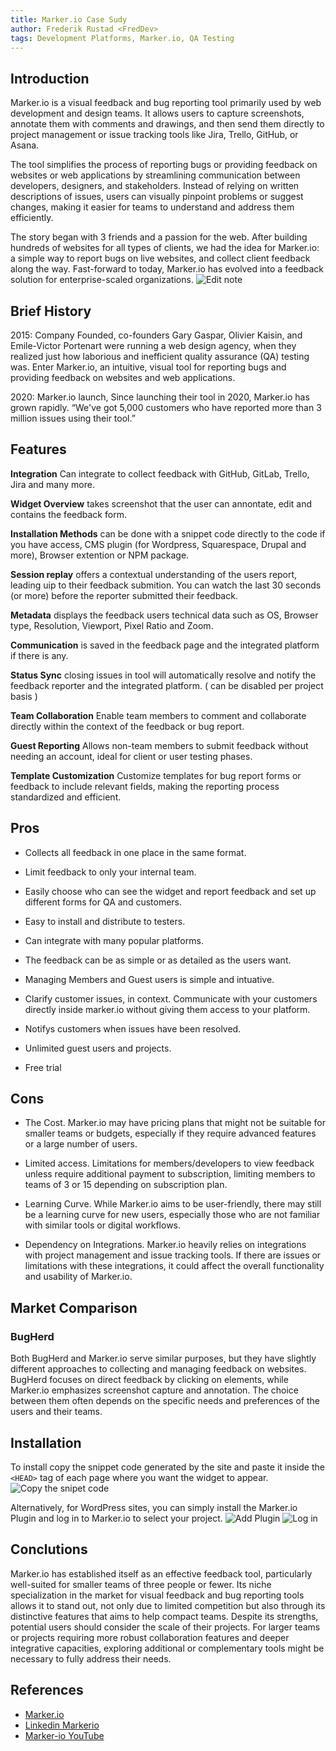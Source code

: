 ```yaml
---
title: Marker.io Case Sudy
author: Frederik Rustad <FredDev>
tags: Development Platforms, Marker.io, QA Testing
---
```


## Introduction

Marker.io is a visual feedback and bug reporting tool primarily used by web development and design teams. It allows users to capture screenshots, annotate them with comments and drawings, and then send them directly to project management or issue tracking tools like Jira, Trello, GitHub, or Asana.

The tool simplifies the process of reporting bugs or providing feedback on websites or web applications by streamlining communication between developers, designers, and stakeholders. Instead of relying on written descriptions of issues, users can visually pinpoint problems or suggest changes, making it easier for teams to understand and address them efficiently.

The story began with 3 friends and a passion for the web.
After building hundreds of websites for all types of clients, we had the idea for Marker.io: a simple way to report bugs on live websites, and collect client feedback along the way.
Fast-forward to today, Marker.io has evolved into a feedback solution for enterprise-scaled organizations.
![Edit note](../../../assets/marker-io/Notation.png)

## Brief History

2015: Company Founded, co-founders Gary Gaspar, Olivier Kaisin, and Emile-Victor Portenart were running a web design agency, when they realized just how laborious and inefficient quality assurance (QA) testing was. Enter Marker.io, an intuitive, visual tool for reporting bugs and providing feedback on websites and web applications.

2020: Marker.io launch, Since launching their tool in 2020, Marker.io has grown rapidly. “We've got 5,000 customers who have reported more than 3 million issues using their tool.”

## Features

**Integration** Can integrate to collect feedback with GitHub, GitLab, Trello, Jira and many more.

**Widget Overview** takes screenshot that the user can annontate, edit and contains the feedback form.

**Installation Methods** can be done with a snippet code directly to the code if you have access, CMS plugin (for Wordpress, Squarespace, Drupal and more), Browser extention or NPM package.

**Session replay** offers a contextual understanding of the users report, leading uip to their feedback submition. You can watch the last 30 seconds (or more) before the reporter submitted their feedback.

**Metadata** displays the feedback users technical data such as OS, Browser type, Resolution, Viewport, Pixel Ratio and Zoom.

**Communication** is saved in the feedback page and the integrated platform if there is any.

**Status Sync** closing issues in tool will automatically resolve and notify the feedback reporter and the integrated platform. ( can be disabled per project basis )

**Team Collaboration** Enable team members to comment and collaborate directly within the context of the feedback or bug report.

**Guest Reporting** Allows non-team members to submit feedback without needing an account, ideal for client or user testing phases.

**Template Customization** Customize templates for bug report forms or feedback to include relevant fields, making the reporting process standardized and efficient.

## Pros

- Collects all feedback in one place in the same format. 

- Limit feedback to only your internal team.

- Easily choose who can see the widget and report feedback and set up different forms for QA and customers.

- Easy to install and distribute to testers.

- Can integrate with many popular platforms.

- The feedback can be as simple or as detailed as the users want.

- Managing Members and Guest users is simple and intuative.

- Clarify customer issues, in context. Communicate with your customers directly inside marker.io without giving them access to your platform.

- Notifys customers when issues have been resolved.

- Unlimited guest users and projects.

- Free trial

## Cons

- The Cost. Marker.io may have pricing plans that might not be suitable for smaller teams or budgets, especially if they require advanced features or a large number of users.

- Limited access. Limitations for members/developers to view feedback unless require additional payment to subscription, limiting members to teams of 3 or 15 depending on subscription plan.

- Learning Curve. While Marker.io aims to be user-friendly, there may still be a learning curve for new users, especially those who are not familiar with similar tools or digital workflows.

- Dependency on Integrations. Marker.io heavily relies on integrations with project management and issue tracking tools. If there are issues or limitations with these integrations, it could affect the overall functionality and usability of Marker.io.

## Market Comparison

### BugHerd

Both BugHerd and Marker.io serve similar purposes, but they have slightly different approaches to collecting and managing feedback on websites. BugHerd focuses on direct feedback by clicking on elements, while Marker.io emphasizes screenshot capture and annotation. The choice between them often depends on the specific needs and preferences of the users and their teams.

## Installation

To install copy the snippet code generated by the site and paste it inside the `<HEAD>` tag of each page where you want the widget to appear.
![Copy the snipet code](../../../assets/marker-io/snipetCode.png)

Alternatively, for WordPress sites, you can simply install the Marker.io Plugin and log in to Marker.io to select your project.
![Add Plugin](../../../assets/marker-io/wordpressPlugin.png)
![Log in](../../../assets/marker-io/MarkerLogin.png)




## Conclutions

Marker.io has established itself as an effective feedback tool, particularly well-suited for smaller teams of three people or fewer. Its niche specialization in the market for visual feedback and bug reporting tools allows it to stand out, not only due to limited competition but also through its distinctive features that aims to help compact teams.
Despite its strengths, potential users should consider the scale of their projects. For larger teams or projects requiring more robust collaboration features and deeper integrative capacities, exploring additional or complementary tools might be necessary to fully address their needs.

## References

- [Marker.io](https://marker.io/features)
- [Linkedin Markerio](https://be.linkedin.com/company/markerio)
- [Marker-io YouTube](https://www.youtube.com/@markerio)